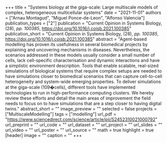 +++
title = "Systems biology at the giga-scale: Large multiscale models of complex, heterogeneous multicellular systems"
date = "2021-11-01"
authors = ["Arnau Montagud", "Miguel Ponce-de-Leon", "Alfonso Valencia"]
publication_types = ["2"]
publication = "Current Opinion in Systems Biology, (28), _pp. 100385_, https://doi.org/10.1016/j.coisb.2021.100385"
publication_short = "Current Opinion in Systems Biology, (28), _pp. 100385_, https://doi.org/10.1016/j.coisb.2021.100385"
abstract = "Agent-based modelling has proven its usefulness in several biomedical projects by explaining and uncovering mechanisms in diseases. Nevertheless, the scenarios addressed in these models usually consider a small number of cells, lack cell-specific characterisation and dynamic interactions and have a simplistic environment description. Tools that enable scalable, real-sized simulations of biological systems that require complex setups are needed to have simulations closer to biomedical scenarios that can capture cell-to-cell heterogeneity and system-wide emerging properties. To deliver simulations at the giga-scale (109�cells), different tools have implemented technologies to run in high-performance computing clusters. We hereby review these efforts and detail the main areas of improvement the field needs to focus on to have simulations that are a step closer to having digital twins."
abstract_short = ""
image_preview = ""
selected = false
projects = ["MultiscaleModelling"]
tags = ["modelling"]
url_pdf = "https://www.sciencedirect.com/science/article/pii/S2452310021000792"
url_preprint = ""
url_code = ""
url_dataset = ""
url_project = ""
url_slides = ""
url_video = ""
url_poster = ""
url_source = ""
math = true
highlight = true
[header]
image = ""
caption = ""
+++
